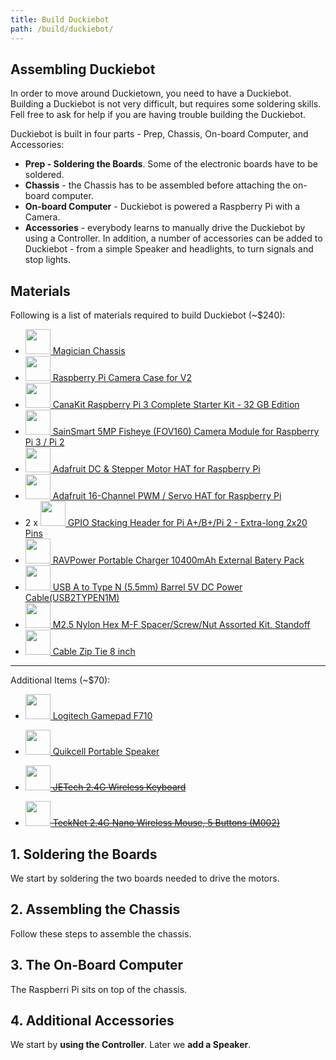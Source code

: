 ```yaml
---
title: Build Duckiebot
path: /build/duckiebot/
---
```


<section>

# Assembling Duckiebot

In order to move around Duckietown, you need to have a Duckiebot. Building a Duckiebot is not
very difficult, but requires some soldering skills. Fell free to ask for help if you are having
trouble building the Duckiebot.

Duckiebot is built in four parts - Prep, Chassis, On-board Computer, and Accessories:
* **Prep - Soldering the Boards**. Some of the electronic boards have to be soldered. 
* **Chassis** - the Chassis has to be assembled before attaching the on-board computer.
* **On-board Computer** - Duckiebot is powered a Raspberry Pi with a Camera.
* **Accessories** - everybody learns to manually drive the Duckiebot by using a Controller. In addition, a number of accessories can be added to Duckiebot - from a simple Speaker and headlights, to turn signals and stop lights.

</section>

<section>

## Materials

Following is a list of materials required to build Duckiebot (~$240):

* <a target="_blank"  href="https://www.amazon.com/gp/product/B007R9U5CU/ref=as_li_tl?ie=UTF8&camp=1789&creative=9325&creativeASIN=B007R9U5CU&linkCode=as2&tag=duckietown-20&linkId=f1dfffa12d232cd4ed8bdf77025da97e"><img border="0" src="//ws-na.amazon-adsystem.com/widgets/q?_encoding=UTF8&MarketPlace=US&ASIN=B007R9U5CU&ServiceVersion=20070822&ID=AsinImage&WS=1&Format=_SL250_&tag=duckietown-20" width="40"/> Magician Chassis</a><img src="//ir-na.amazon-adsystem.com/e/ir?t=duckietown-20&l=am2&o=1&a=B007R9U5CU" width="1" height="1" border="0" alt="" style="border:none !important; margin:0px !important;" />
* <a target="_blank"  href="https://www.amazon.com/gp/product/B00IJZJKK4/ref=as_li_tl?ie=UTF8&camp=1789&creative=9325&creativeASIN=B00IJZJKK4&linkCode=as2&tag=duckietown-20&linkId=b62b3cf707bdf585601baae342773142"><img border="0" src="//ws-na.amazon-adsystem.com/widgets/q?_encoding=UTF8&MarketPlace=US&ASIN=B00IJZJKK4&ServiceVersion=20070822&ID=AsinImage&WS=1&Format=_SL250_&tag=duckietown-20" width="40"/> Raspberry Pi Camera Case for V2</a><img src="//ir-na.amazon-adsystem.com/e/ir?t=duckietown-20&l=am2&o=1&a=B00IJZJKK4" width="1" height="1" border="0" alt="" style="border:none !important; margin:0px !important;" />
* <a target="_blank"  href="https://www.amazon.com/gp/product/B01C6Q2GSY/ref=as_li_tl?ie=UTF8&camp=1789&creative=9325&creativeASIN=B01C6Q2GSY&linkCode=as2&tag=duckietown-20&linkId=3ecb440815454290baa1b1cfb075112d"><img border="0" src="//ws-na.amazon-adsystem.com/widgets/q?_encoding=UTF8&MarketPlace=US&ASIN=B01C6Q2GSY&ServiceVersion=20070822&ID=AsinImage&WS=1&Format=_SL250_&tag=duckietown-20" width="40"/> CanaKit Raspberry Pi 3 Complete Starter Kit - 32 GB Edition</a><img src="//ir-na.amazon-adsystem.com/e/ir?t=duckietown-20&l=am2&o=1&a=B01C6Q2GSY" width="1" height="1" border="0" alt="" style="border:none !important; margin:0px !important;" />
* <a target="_blank"  href="https://www.amazon.com/gp/product/B01LH6SVEC/ref=as_li_tl?ie=UTF8&camp=1789&creative=9325&creativeASIN=B01LH6SVEC&linkCode=as2&tag=duckietown-20&linkId=d78c6878809e8c3e1027773ae0499edb"><img border="0" src="//ws-na.amazon-adsystem.com/widgets/q?_encoding=UTF8&MarketPlace=US&ASIN=B01LH6SVEC&ServiceVersion=20070822&ID=AsinImage&WS=1&Format=_SL250_&tag=duckietown-20" width="40"/> SainSmart 5MP Fisheye (FOV160) Camera Module for Raspberry Pi 3 / Pi 2</a><img src="//ir-na.amazon-adsystem.com/e/ir?t=duckietown-20&l=am2&o=1&a=B01LH6SVEC" width="1" height="1" border="0" alt="" style="border:none !important; margin:0px !important;" />
* <a target="_blank"  href="https://www.amazon.com/gp/product/B00XW2N7HQ/ref=as_li_tl?ie=UTF8&camp=1789&creative=9325&creativeASIN=B00XW2N7HQ&linkCode=as2&tag=duckietown-20&linkId=a8eaef6650885e41567a0f29a2b9f8fa"><img border="0" src="//ws-na.amazon-adsystem.com/widgets/q?_encoding=UTF8&MarketPlace=US&ASIN=B00XW2N7HQ&ServiceVersion=20070822&ID=AsinImage&WS=1&Format=_SL250_&tag=duckietown-20" width="40"/> Adafruit DC & Stepper Motor HAT for Raspberry Pi</a><img src="//ir-na.amazon-adsystem.com/e/ir?t=duckietown-20&l=am2&o=1&a=B00XW2N7HQ" width="1" height="1" border="0" alt="" style="border:none !important; margin:0px !important;" />
* <a target="_blank"  href="https://www.amazon.com/gp/product/B00SI1SPHS/ref=as_li_tl?ie=UTF8&camp=1789&creative=9325&creativeASIN=B00SI1SPHS&linkCode=as2&tag=duckietown-20&linkId=b754f4db9ebcf8a2931540998a687cca"><img border="0" src="//ws-na.amazon-adsystem.com/widgets/q?_encoding=UTF8&MarketPlace=US&ASIN=B00SI1SPHS&ServiceVersion=20070822&ID=AsinImage&WS=1&Format=_SL250_&tag=duckietown-20" width="40"/> Adafruit 16-Channel PWM / Servo HAT for Raspberry Pi</a><img src="//ir-na.amazon-adsystem.com/e/ir?t=duckietown-20&l=am2&o=1&a=B00SI1SPHS" width="1" height="1" border="0" alt="" style="border:none !important; margin:0px !important;" />
* 2 x <a target="_blank"  href="https://www.amazon.com/gp/product/B00TW0W9HQ/ref=as_li_tl?ie=UTF8&camp=1789&creative=9325&creativeASIN=B00TW0W9HQ&linkCode=as2&tag=duckietown-20&linkId=7796449fa4f5d7e7f23b662f8dcd11bf"><img border="0" src="//ws-na.amazon-adsystem.com/widgets/q?_encoding=UTF8&MarketPlace=US&ASIN=B00TW0W9HQ&ServiceVersion=20070822&ID=AsinImage&WS=1&Format=_SL250_&tag=duckietown-20" width="40"/> GPIO Stacking Header for Pi A+/B+/Pi 2 - Extra-long 2x20 Pins</a><img src="//ir-na.amazon-adsystem.com/e/ir?t=duckietown-20&l=am2&o=1&a=B00TW0W9HQ" width="1" height="1" border="0" alt="" style="border:none !important; margin:0px !important;" />
* <a target="_blank"  href="https://www.amazon.com/gp/product/B00XC1W9H6/ref=as_li_tl?ie=UTF8&camp=1789&creative=9325&creativeASIN=B00XC1W9H6&linkCode=as2&tag=duckietown-20&linkId=b7109f1efdbf78958eea340aeb2ccdca"><img border="0" src="//ws-na.amazon-adsystem.com/widgets/q?_encoding=UTF8&MarketPlace=US&ASIN=B00XC1W9H6&ServiceVersion=20070822&ID=AsinImage&WS=1&Format=_SL250_&tag=duckietown-20" width="40"/> RAVPower Portable Charger 10400mAh External Batery Pack</a><img src="//ir-na.amazon-adsystem.com/e/ir?t=duckietown-20&l=am2&o=1&a=B00XC1W9H6" width="1" height="1" border="0" alt="" style="border:none !important; margin:0px !important;" />
* <a target="_blank"  href="https://www.amazon.com/gp/product/B009JXJITS/ref=as_li_tl?ie=UTF8&camp=1789&creative=9325&creativeASIN=B009JXJITS&linkCode=as2&tag=duckietown-20&linkId=7aa15a115835a73500044fb7658e402b"><img border="0" src="//ws-na.amazon-adsystem.com/widgets/q?_encoding=UTF8&MarketPlace=US&ASIN=B009JXJITS&ServiceVersion=20070822&ID=AsinImage&WS=1&Format=_SL250_&tag=duckietown-20" width="40"/> USB A to Type N (5.5mm) Barrel 5V DC Power Cable(USB2TYPEN1M)</a><img src="//ir-na.amazon-adsystem.com/e/ir?t=duckietown-20&l=am2&o=1&a=B009JXJITS" width="1" height="1" border="0" alt="" style="border:none !important; margin:0px !important;" />
* <a target="_blank"  href="https://www.amazon.com/gp/product/B014J1ZLD6/ref=as_li_tl?ie=UTF8&camp=1789&creative=9325&creativeASIN=B014J1ZLD6&linkCode=as2&tag=duckietown-20&linkId=0375c51cd1ccec5331fd88ddcb5df3ba"><img border="0" src="//ws-na.amazon-adsystem.com/widgets/q?_encoding=UTF8&MarketPlace=US&ASIN=B014J1ZLD6&ServiceVersion=20070822&ID=AsinImage&WS=1&Format=_SL250_&tag=duckietown-20" width="40"/> M2.5 Nylon Hex M-F Spacer/Screw/Nut Assorted Kit, Standoff</a><img src="//ir-na.amazon-adsystem.com/e/ir?t=duckietown-20&l=am2&o=1&a=B014J1ZLD6" width="1" height="1" border="0" alt="" style="border:none !important; margin:0px !important;" />
* <a target="_blank"  href="https://www.amazon.com/gp/product/B004C4ZNPW/ref=as_li_tl?ie=UTF8&camp=1789&creative=9325&creativeASIN=B004C4ZNPW&linkCode=as2&tag=duckietown-20&linkId=27944954143380ec1d87efc60c5a29ef"><img border="0" src="//ws-na.amazon-adsystem.com/widgets/q?_encoding=UTF8&MarketPlace=US&ASIN=B004C4ZNPW&ServiceVersion=20070822&ID=AsinImage&WS=1&Format=_SL250_&tag=duckietown-20" height="40"/> Cable Zip Tie 8 inch</a><img src="//ir-na.amazon-adsystem.com/e/ir?t=duckietown-20&l=am2&o=1&a=B004C4ZNPW" width="1" height="1" border="0" alt="" style="border:none !important; margin:0px !important;" />

---
Additional Items (~$70):

* <a target="_blank"  href="https://www.amazon.com/gp/product/B0041RR0TW/ref=as_li_tl?ie=UTF8&camp=1789&creative=9325&creativeASIN=B0041RR0TW&linkCode=as2&tag=duckietown-20&linkId=cd280d9ff89e02899808e672ea695153"><img border="0" src="//ws-na.amazon-adsystem.com/widgets/q?_encoding=UTF8&MarketPlace=US&ASIN=B0041RR0TW&ServiceVersion=20070822&ID=AsinImage&WS=1&Format=_SL250_&tag=duckietown-20" width="40"/> Logitech Gamepad F710</a><img src="//ir-na.amazon-adsystem.com/e/ir?t=duckietown-20&l=am2&o=1&a=B0041RR0TW" width="1" height="1" border="0" alt="" style="border:none !important; margin:0px !important;" />
* <a target="_blank"  href="https://www.amazon.com/gp/product/B00NLO9JB8/ref=as_li_tl?ie=UTF8&camp=1789&creative=9325&creativeASIN=B00NLO9JB8&linkCode=as2&tag=duckietown-20&linkId=3fadaddb295cfa347aaf0b75b8bdd718"><img border="0" src="//ws-na.amazon-adsystem.com/widgets/q?_encoding=UTF8&MarketPlace=US&ASIN=B00NLO9JB8&ServiceVersion=20070822&ID=AsinImage&WS=1&Format=_SL250_&tag=duckietown-20" width="40"/> Quikcell Portable Speaker</a><img src="//ir-na.amazon-adsystem.com/e/ir?t=duckietown-20&l=am2&o=1&a=B00NLO9JB8" width="1" height="1" border="0" alt="" style="border:none !important; margin:0px !important;" />

* ~~<a target="_blank"  href="https://www.amazon.com/gp/product/B0173QNVT0/ref=as_li_tl?ie=UTF8&camp=1789&creative=9325&creativeASIN=B0173QNVT0&linkCode=as2&tag=duckietown-20&linkId=5418bf458dfa62586ac0333bca14b509"><img border="0" src="//ws-na.amazon-adsystem.com/widgets/q?_encoding=UTF8&MarketPlace=US&ASIN=B0173QNVT0&ServiceVersion=20070822&ID=AsinImage&WS=1&Format=_SL250_&tag=duckietown-20" width="40"/> JETech 2.4G Wireless Keyboard</a><img src="//ir-na.amazon-adsystem.com/e/ir?t=duckietown-20&l=am2&o=1&a=B0173QNVT0" width="1" height="1" border="0" alt="" style="border:none !important; margin:0px !important;" />~~
* ~~<a target="_blank"  href="https://www.amazon.com/gp/product/B001DHECXA/ref=as_li_tl?ie=UTF8&camp=1789&creative=9325&creativeASIN=B001DHECXA&linkCode=as2&tag=duckietown-20&linkId=ab2191630ec8754b27bd8008062cba1e"><img border="0" src="//ws-na.amazon-adsystem.com/widgets/q?_encoding=UTF8&MarketPlace=US&ASIN=B001DHECXA&ServiceVersion=20070822&ID=AsinImage&WS=1&Format=_SL250_&tag=duckietown-20" width="40"/> TeckNet 2.4G Nano Wireless Mouse, 5 Buttons (M002)</a><img src="//ir-na.amazon-adsystem.com/e/ir?t=duckietown-20&l=am2&o=1&a=B001DHECXA" width="1" height="1" border="0" alt="" style="border:none !important; margin:0px !important;" />~~

</section>

<section>

# 1. Soldering the Boards

We start by soldering the two boards needed to drive the motors.

</section>

<section>

# 2. Assembling the Chassis

Follow these steps to assemble the chassis.

</section>

<section>

# 3. The On-Board Computer

The Raspberri Pi sits on top of the chassis.

</section>

<section>

# 4. Additional Accessories

We start by **using the Controller**. Later we **add a Speaker**.

</section>


